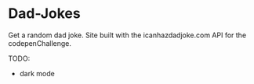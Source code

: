 # Dad-Jokes
Get a random dad joke. Site built with the icanhazdadjoke.com API for the codepenChallenge.

TODO:
* dark mode
